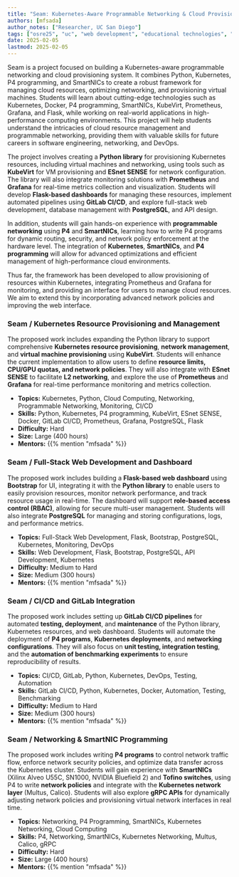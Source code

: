 ```yaml
---
title: "Seam: Kubernetes-Aware Programmable Networking & Cloud Provisioning"
authors: [mfsada]
author_notes: ["Researcher, UC San Diego"]
tags: ["osre25", "uc", "web development", "educational technologies", "ucsd", "sdsc", "kubernetes", "smartnics", "networks"]
date: 2025-02-05
lastmod: 2025-02-05
---
```


Seam is a project focused on building a Kubernetes-aware programmable networking and cloud provisioning system. It combines Python, Kubernetes, P4 programming, and SmartNICs to create a robust framework for managing cloud resources, optimizing networking, and provisioning virtual machines. Students will learn about cutting-edge technologies such as Kubernetes, Docker, P4 programming, SmartNICs, KubeVirt, Prometheus, Grafana, and Flask, while working on real-world applications in high-performance computing environments. This project will help students understand the intricacies of cloud resource management and programmable networking, providing them with valuable skills for future careers in software engineering, networking, and DevOps.

The project involves creating a **Python library** for provisioning Kubernetes resources, including virtual machines and networking, using tools such as **KubeVirt** for VM provisioning and **ESnet SENSE** for network configuration. The library will also integrate monitoring solutions with **Prometheus** and **Grafana** for real-time metrics collection and visualization. Students will develop **Flask-based dashboards** for managing these resources, implement automated pipelines using **GitLab CI/CD**, and explore full-stack web development, database management with **PostgreSQL**, and API design.

In addition, students will gain hands-on experience with **programmable networking** using **P4** and **SmartNICs**, learning how to write P4 programs for dynamic routing, security, and network policy enforcement at the hardware level. The integration of **Kubernetes**, **SmartNICs**, and **P4 programming** will allow for advanced optimizations and efficient management of high-performance cloud environments.

Thus far, the framework has been developed to allow provisioning of resources within Kubernetes, integrating Prometheus and Grafana for monitoring, and providing an interface for users to manage cloud resources. We aim to extend this by incorporating advanced network policies and improving the web interface.

### Seam / Kubernetes Resource Provisioning and Management

The proposed work includes expanding the Python library to support comprehensive **Kubernetes resource provisioning**, **network management**, and **virtual machine provisioning** using **KubeVirt**. Students will enhance the current implementation to allow users to define **resource limits, CPU/GPU quotas, and network policies**. They will also integrate with **ESnet SENSE** to facilitate **L2 networking**, and explore the use of **Prometheus** and **Grafana** for real-time performance monitoring and metrics collection.

- **Topics:** Kubernetes, Python, Cloud Computing, Networking, Programmable Networking, Monitoring, CI/CD
- **Skills:** Python, Kubernetes, P4 programming, KubeVirt, ESnet SENSE, Docker, GitLab CI/CD, Prometheus, Grafana, PostgreSQL, Flask
- **Difficulty:** Hard
- **Size:** Large (400 hours)
- **Mentors:** {{% mention "mfsada" %}}

### Seam / Full-Stack Web Development and Dashboard

The proposed work includes building a **Flask-based web dashboard** using **Bootstrap** for UI, integrating it with the **Python library** to enable users to easily provision resources, monitor network performance, and track resource usage in real-time. The dashboard will support **role-based access control (RBAC)**, allowing for secure multi-user management. Students will also integrate **PostgreSQL** for managing and storing configurations, logs, and performance metrics.

- **Topics:** Full-Stack Web Development, Flask, Bootstrap, PostgreSQL, Kubernetes, Monitoring, DevOps
- **Skills:** Web Development, Flask, Bootstrap, PostgreSQL, API Development, Kubernetes
- **Difficulty:** Medium to Hard
- **Size:** Medium (300 hours)
- **Mentors:** {{% mention "mfsada" %}}

### Seam / CI/CD and GitLab Integration

The proposed work includes setting up **GitLab CI/CD pipelines** for automated **testing, deployment**, and **maintenance** of the Python library, Kubernetes resources, and web dashboard. Students will automate the deployment of **P4 programs**, **Kubernetes deployments**, and **networking configurations**. They will also focus on **unit testing, integration testing**, and the **automation of benchmarking experiments** to ensure reproducibility of results.

- **Topics:** CI/CD, GitLab, Python, Kubernetes, DevOps, Testing, Automation
- **Skills:** GitLab CI/CD, Python, Kubernetes, Docker, Automation, Testing, Benchmarking
- **Difficulty:** Medium to Hard
- **Size:** Medium (300 hours)
- **Mentors:** {{% mention "mfsada" %}}

### Seam / Networking & SmartNIC Programming

The proposed work includes writing **P4 programs** to control network traffic flow, enforce network security policies, and optimize data transfer across the Kubernetes cluster. Students will gain experience with **SmartNICs** (Xilinx Alveo U55C, SN1000, NVIDIA Bluefield 2) and **Tofino switches**, using P4 to write **network policies** and integrate with the **Kubernetes network layer** (Multus, Calico). Students will also explore **gRPC APIs** for dynamically adjusting network policies and provisioning virtual network interfaces in real time.

- **Topics:** Networking, P4 Programming, SmartNICs, Kubernetes Networking, Cloud Computing
- **Skills:** P4, Networking, SmartNICs, Kubernetes Networking, Multus, Calico, gRPC
- **Difficulty:** Hard
- **Size:** Large (400 hours)
- **Mentors:** {{% mention "mfsada" %}}


